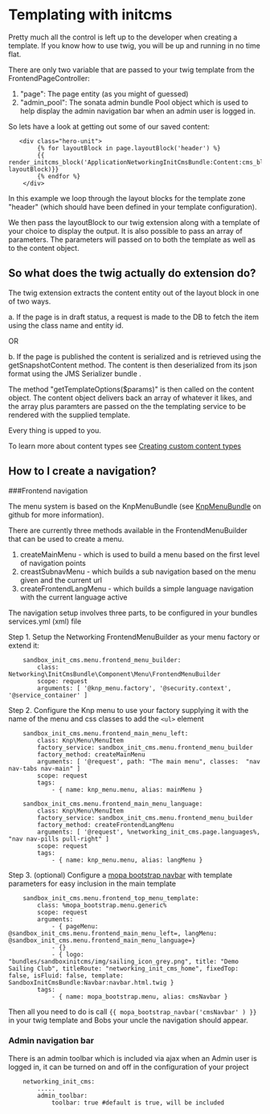 Templating with initcms
=======================

Pretty much all the control is left up to the developer when creating a template. If you know how to use twig, you will
be up and running in no time flat.

There are only two variable that are passed to your twig template from the FrontendPageController:

1. "page": The page entity (as you might of guessed)
2. "admin_pool": The sonata admin bundle Pool object which is used to help display the admin navigation bar when
    an admin user is logged in.


So lets have a look at getting out some of our saved content:

```
   <div class="hero-unit">
        {% for layoutBlock in page.layoutBlock('header') %}
		{{ render_initcms_block('ApplicationNetworkingInitCmsBundle:Content:cms_block.html.twig', layoutBlock)}}
		{% endfor %}
    </div>
```

In this example we loop through the layout blocks for the template zone "header" (which should have been defined in your
template configuration).

We then pass the layoutBlock to our twig extension along with a template of your choice to display the output. It is also
possible to pass an array of parameters. The parameters will passed on to both the template as well as to the content
object.

So what does the twig actually do extension do?
-----------------------------------------------

The twig extension extracts the content entity out of the layout block in one of two ways.

 a. If the page is in draft status, a request is made to the DB to fetch the item using the class name and entity id.

 OR

 b. If the page is published the content is serialized and is retrieved using the getSnapshotContent method. The content is
    then deserialized from its json format using the JMS Serializer bundle .

The method "getTemplateOptions($params)" is then called on the content object. The content object delivers back an array
of whatever it likes, and the array plus paramters are passed on the the templating service to be rendered with the
supplied template.

Every thing is upped to you.

To learn more about content types see [Creating custom content types](content_types.md)

How to I create a navigation?
-----------------------------

###Frontend navigation

The menu system is based on the KnpMenuBundle (see [KnpMenuBundle](https://github.com/KnpLabs/KnpMenuBundle)  on github for more information).

There are currently three methods available in the FrontendMenuBuilder that can be used to create a menu.

1. createMainMenu - which is used to build a menu based on the first level of navigation points
2. creastSubnavMenu - which builds a sub navigation based on the menu given and the current url
3. createFrontendLangMenu - which builds a simple language navigation with the current language active

The navigation setup involves three parts, to be configured in your bundles services.yml (xml) file

Step 1. Setup the Networking FrontendMenuBuilder as your menu factory or extend it:

```
    sandbox_init_cms.menu.frontend_menu_builder:
        class: Networking\InitCmsBundle\Component\Menu\FrontendMenuBuilder
        scope: request
        arguments: [ '@knp_menu.factory', '@security.context', '@service_container' ]
```

Step 2. Configure the Knp menu to use your factory supplying it with the name of the menu and css classes to add the ```<ul>``` element

```
    sandbox_init_cms.menu.frontend_main_menu_left:
        class: Knp\Menu\MenuItem
        factory_service: sandbox_init_cms.menu.frontend_menu_builder
        factory_method: createMainMenu
        arguments: [ '@request', path: "The main menu", classes:  "nav nav-tabs nav-main" ]
        scope: request
        tags:
            - { name: knp_menu.menu, alias: mainMenu }

    sandbox_init_cms.menu.frontend_main_menu_language:
        class: Knp\Menu\MenuItem
        factory_service: sandbox_init_cms.menu.frontend_menu_builder
        factory_method: createFrontendLangMenu
        arguments: [ '@request', %networking_init_cms.page.languages%, "nav nav-pills pull-right" ]
        scope: request
        tags:
            - { name: knp_menu.menu, alias: langMenu }
```

Step 3. (optional) Configure a [mopa bootstrap navbar](https://github.com/phiamo/MopaBootstrapBundle) with template parameters for easy inclusion in the main template

```
    sandbox_init_cms.menu.frontend_top_menu_template:
        class: %mopa_bootstrap.menu.generic%
        scope: request
        arguments:
            - { pageMenu: @sandbox_init_cms.menu.frontend_main_menu_left=, langMenu: @sandbox_init_cms.menu.frontend_main_menu_language=}
            - {}
            - { logo: "bundles/sandboxinitcms/img/sailing_icon_grey.png", title: "Demo Sailing Club", titleRoute: "networking_init_cms_home", fixedTop: false, isFluid: false, template: SandboxInitCmsBundle:Navbar:navbar.html.twig }
        tags:
            - { name: mopa_bootstrap.menu, alias: cmsNavbar }

```
Then all you need to do is call ```{{ mopa_bootstrap_navbar('cmsNavbar' ) }}``` in your twig template and Bobs your uncle the
navigation should appear.


### Admin navigation bar

There is an admin toolbar which is included via ajax when an Admin user is logged in,
it can be turned on and off in the configuration of your project

```
    networking_init_cms:
        .....
        admin_toolbar:
            toolbar: true #default is true, will be included
```



